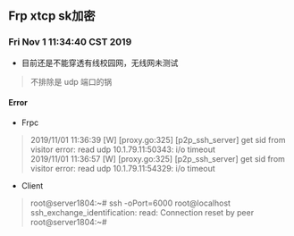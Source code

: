 ## Frp xtcp sk加密
### Fri Nov  1 11:34:40 CST 2019
* 目前还是不能穿透有线校园网，无线网未测试

> 不排除是 udp 端口的锅


#### Error

* Frpc

> 2019/11/01 11:36:39 [W] [proxy.go:325] [p2p_ssh_server] get sid from visitor error: read udp 10.1.79.11:50343: i/o timeout  
> 2019/11/01 11:36:57 [W] [proxy.go:325] [p2p_ssh_server] get sid from visitor error: read udp 10.1.79.11:54329: i/o timeout  

* Client

> root@server1804:~# ssh -oPort=6000 root@localhost  
> ssh_exchange_identification: read: Connection reset by peer  
> root@server1804:~#  